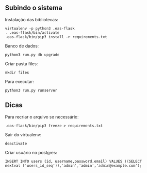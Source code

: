 ## Subindo o sistema

Instalação das bibliotecas:

    virtualenv -p python3 .eas-flask
    . .eas-flask/bin/activate
    .eas-flask/bin/pip3 install -r requirements.txt

Banco de dados:

    python3 run.py db upgrade

Criar pasta files:

    mkdir files
    
Para executar:

    python3 run.py runserver

## Dicas

Para recriar o arquivo se necessário:

    .eas-flask/bin/pip3 freeze > requirements.txt

Sair do virtualenv:

    deactivate

Criar usuário no postgres:

    INSERT INTO users (id, username,password,email) VALUES ((SELECT nextval ('users_id_seq')),'admin','admin','admin@example.com');

